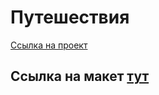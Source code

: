 # Путешествия
<a href='https://dmitriy9427.github.io/journeys/'>Ссылка на проект</a>
## Ссылка на макет [тут](<https://www.figma.com/file/6RfuOtK5SLl63LXBfpvs17/Untitled-(3)-(Copy)?node-id=0%3A1&t=jUvQPTLzcgSGqEpu-0>)
